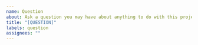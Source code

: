 ```yaml
---
name: Question
about: Ask a question you may have about anything to do with this project
title: "[QUESTION]"
labels: question
assignees: ""
---
```

